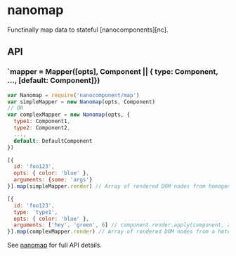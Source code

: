# nanomap

Functinally map data to stateful [nanocomponents][nc].

## API
### `mapper = Mapper([opts], Component || { type: Component, ..., [default: Component]})

```js
var Nanomap = require('nanocomponent/map')
var simpleMapper = new Nanomap(opts, Component)
// OR
var complexMapper = new Nanomap(opts, {
  type1: Component1,
  type2: Component2,
  ...,
  default: DefaultComponent
})

[{
  id: 'foo123',
  opts: { color: 'blue' },
  arguments: {some: 'args'}
}].map(simpleMapper.render) // Array of rendered DOM nodes from homogeneous components

[{
  id: 'foo123',
  type: 'type1',
  opts: { color: 'blue' },
  arguments: ['hey', 'green', 6] // component.render.apply(component, arguments)
}].map(complexMapper.render) // Array of rendered DOM nodes from a heterogeneous set of components
```

See [nanomap]() for full API details.

